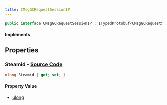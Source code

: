 ```yaml
---
title: CMsgGCRequestSessionIP
---
```


```csharp
public interface CMsgGCRequestSessionIP : ITypedProtobuf<CMsgGCRequestSessionIP>, INativeHandle
```

#### Implements

## Properties

### **Steamid** - [Source Code](https://github.com/swiftly-solution/swiftlys2/blob/main/managed/src/SwiftlyS2.Generated/Protobufs/Interfaces/CMsgGCRequestSessionIP.cs#L13)

```csharp
ulong Steamid { get; set; }
```

#### Property Value

- [ulong](https://learn.microsoft.com/dotnet/api/system.uint64)

